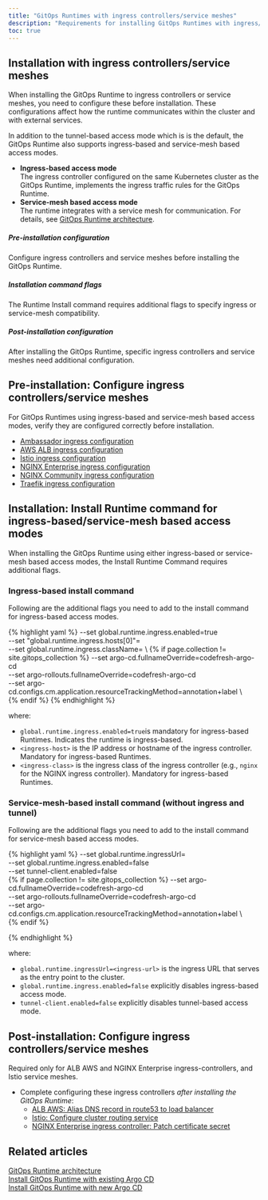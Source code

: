 ```yaml
---
title: "GitOps Runtimes with ingress controllers/service meshes"
description: "Requirements for installing GitOps Runtimes with ingress/service-mesh access modes"
toc: true
---
```


## Installation with ingress controllers/service meshes
When installing the GitOps Runtime to ingress controllers or service meshes, you need to configure these before installation. These configurations affect how the runtime communicates within the cluster and with external services.

In addition to the tunnel-based access mode which is is the default, the GitOps Runtime also supports ingress-based and service-mesh based access modes.
* **Ingress-based access mode**  
  The ingress controller configured on the same Kubernetes cluster as the GitOps Runtime, implements the ingress traffic rules for the GitOps Runtime. 
* **Service-mesh based access mode**   
  The runtime integrates with a service mesh for communication.
For details, see [GitOps Runtime architecture]({{site.baseurl}}/docs/installation/gitops/runtime-architecture/).

##### Pre-installation configuration  
Configure ingress controllers and service meshes before installing the GitOps Runtime.

##### Installation command flags
The Runtime Install command requires additional flags to specify ingress or service-mesh compatibility. 


##### Post-installation configuration
After installing the GitOps Runtime, specific ingress controllers and service meshes need additional configuration.


## Pre-installation: Configure ingress controllers/service meshes
For GitOps Runtimes using ingress-based and service-mesh based access modes, verify they are configured correctly before installation.

* [Ambassador ingress configuration]({{site.baseurl}}/docs/installation/gitops/runtime-ingress-configuration/#ambassador-ingress-configuration)
* [AWS ALB ingress configuration]({{site.baseurl}}/docs/installation/gitops/runtime-ingress-configuration/#aws-alb-ingress-configuration)
* [Istio ingress configuration]({{site.baseurl}}/docs/installation/gitops/runtime-ingress-configuration/#istio-ingress-configuration)
* [NGINX Enterprise ingress configuration]({{site.baseurl}}/docs/installation/gitops/runtime-ingress-configuration/#nginx-enterprise-ingress-configuration)
* [NGINX Community ingress configuration]({{site.baseurl}}/docs/installation/gitops/runtime-ingress-configuration/#nginx-community-version-ingress-configuration)
* [Traefik ingress configuration]({{site.baseurl}}/docs/installation/gitops/runtime-ingress-configuration/#traefik-ingress-configuration)


## Installation: Install Runtime command for ingress-based/service-mesh based access modes
When installing the GitOps Runtime using either ingress-based or service-mesh based access modes, the Install Runtime Command requires additional flags.

### Ingress-based install command
Following are the additional flags you need to add to the install command for ingress-based access modes.

{% highlight yaml %}
  --set global.runtime.ingress.enabled=true \
  --set "global.runtime.ingress.hosts[0]"=<ingress-host> \
  --set global.runtime.ingress.className=<ingress-class> \ 
  {% if page.collection != site.gitops_collection %}
  --set argo-cd.fullnameOverride=codefresh-argo-cd \
  --set argo-rollouts.fullnameOverride=codefresh-argo-cd \
  --set argo-cd.configs.cm.application.resourceTrackingMethod=annotation+label \  
  {% endif  %}
{% endhighlight %}

where:
* `global.runtime.ingress.enabled=true`is mandatory for ingress-based Runtimes. Indicates the runtime is ingress-based. 
* `<ingress-host>` is the IP address or hostname of the ingress controller. Mandatory for ingress-based Runtimes.
* `<ingress-class>` is the ingress class of the ingress controller (e.g., `nginx` for the NGINX ingress controller). Mandatory for ingress-based Runtimes. 
<!--- {% if page.collection != site.gitops_collection %}
**Community Argo CD only**  
* `argo-cd.fullnameOverride=codefresh-argo-cd` is _mandatory_ to avoid conflicts at the cluster-level for resources in both the Community Argo CD and GitOps Runtime's Argo CD.
* `argo-rollouts.fullnameOverride=codefresh-argo-rollouts` is _mandatory_ when you have Argo Rollouts in your cluster to avoid conflicts.
* `argo-cd.configs.cm.application.resourceTrackingMethod=annotation+label` is _mandatory_ to avoid conflicts when tracking resources with the same application names or when tracking the same resource in both the Community Argo CD and GitOps Runtime's Argo CD.
{% endif %}  -->

### Service-mesh-based install command (without ingress and tunnel)
Following are the additional flags you need to add to the install command for service-mesh based access modes.

{% highlight yaml %}
  --set global.runtime.ingressUrl=<ingress-url> \
  --set global.runtime.ingress.enabled=false \
  --set tunnel-client.enabled=false \
  {% if page.collection != site.gitops_collection %}
  --set argo-cd.fullnameOverride=codefresh-argo-cd \
  --set argo-rollouts.fullnameOverride=codefresh-argo-cd \
  --set argo-cd.configs.cm.application.resourceTrackingMethod=annotation+label \  
  {% endif  %}

{% endhighlight %}

where:
* `global.runtime.ingressUrl=<ingress-url>` is the ingress URL that serves as the entry point to the cluster. 
* `global.runtime.ingress.enabled=false` explicitly disables ingress-based access mode. 
* `tunnel-client.enabled=false` explicitly disables tunnel-based access mode. 
<!---{% if page.collection != site.gitops_collection %}
**Community Argo CD only**  
* `argo-cd.fullnameOverride=codefresh-argo-cd` is _mandatory_ to avoid conflicts at the cluster-level for resources in both the Community Argo CD and GitOps Runtime's Argo CD.
* `argo-rollouts.fullnameOverride=codefresh-argo-rollouts` is _mandatory_ when you have Argo Rollouts in your cluster to avoid conflicts.
* `argo-cd.configs.cm.application.resourceTrackingMethod=annotation+label` is _mandatory_ to avoid conflicts when tracking resources with the same application names or when tracking the same resource in both the Community Argo CD and GitOps Runtime's Argo CD.
{% endif %}  -->

## Post-installation: Configure ingress controllers/service meshes
Required only for ALB AWS and NGINX Enterprise ingress-controllers, and Istio service meshes.<br>

* Complete configuring these ingress controllers _after installing the GitOps Runtime_:
  * [ALB AWS: Alias DNS record in route53 to load balancer]({{site.baseurl}}/docs/installation/gitops/runtime-ingress-configuration/#create-an-alias-to-load-balancer-in-route53)
  * [Istio: Configure cluster routing service]({{site.baseurl}}/docs/installation/gitops/runtime-ingress-configuration/#cluster-routing-service)
  * [NGINX Enterprise ingress controller: Patch certificate secret]({{site.baseurl}}/docs/installation/gitops/runtime-ingress-configuration/#patch-certificate-secret)


## Related articles
[GitOps Runtime architecture]({{site.baseurl}}/docs/installation/gitops/runtime-architecture/)  
[Install GitOps Runtime with existing Argo CD]({{site.baseurl}}/docs/installation/gitops/runtime-install-with-existing-argo-cd/)  
[Install GitOps Runtime with new Argo CD]({{site.baseurl}}/docs/installation/gitops/hybrid-gitops-helm-installation/)
